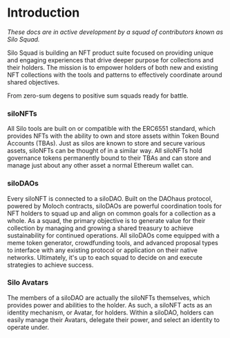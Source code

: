 # Introduction

_These docs are in active development by a squad of contributors known as Silo Squad._

Silo Squad is building an NFT product suite focused on providing unique and engaging experiences that drive deeper purpose for collections and their holders. The mission is to empower holders of both new and existing NFT collections with the tools and patterns to effectively coordinate around shared objectives.

From zero-sum degens to positive sum squads ready for battle.

### siloNFTs

All Silo tools are built on or compatible with the ERC6551 standard, which provides NFTs with the ability to own and store assets within Token Bound Accounts (TBAs). Just as silos are known to store and secure various assets, siloNFTs can be thought of in a similar way. All siloNFTs hold governance tokens permanently bound to their TBAs and can store and manage just about any other asset a normal Ethereum wallet can.

### siloDAOs

Every siloNFT is connected to a siloDAO. Built on the DAOhaus protocol, powered by Moloch contracts, siloDAOs are powerful coordination tools for NFT holders to squad up and align on common goals for a collection as a whole. As a squad, the primary objective is to generate value for their collection by managing and growing a shared treasury to achieve sustainability for continued operations. All siloDAOs come equipped with a meme token generator, crowdfunding tools, and advanced proposal types to interface with any existing protocol or application on their native networks. Ultimately, it's up to each squad to decide on and execute strategies to achieve success.

### Silo Avatars

The members of a siloDAO are actually the siloNFTs themselves, which provides power and abilities to the holder. As such, a siloNFT acts as an identity mechanism, or Avatar, for holders. Within a siloDAO, holders can easily manage their Avatars, delegate their power, and select an identity to operate under.

